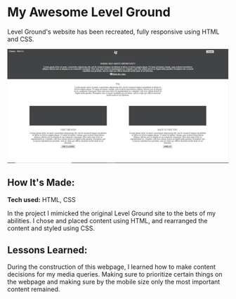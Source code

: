 # My Awesome Level Ground
Level Ground's website has been recreated, fully responsive using HTML and CSS.

![alt tag](LGpic.PNG)

## How It's Made:

**Tech used:** HTML, CSS

In the project I mimicked the original Level Ground site to the bets of my abilities. I chose and placed content using HTML, and rearranged the content and styled using CSS.


## Lessons Learned:

During the construction of this webpage, I learned how to make content decisions for my media queries. Making sure to prioritize certain things on the webpage and making sure by the mobile size only the most important content remained.
